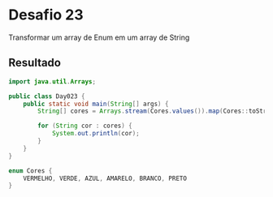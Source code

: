 # Desafio 23

Transformar um array de Enum em um array de String

## Resultado

```java
import java.util.Arrays;

public class Day023 {
    public static void main(String[] args) {
        String[] cores = Arrays.stream(Cores.values()).map(Cores::toString).toArray(String[]::new);

        for (String cor : cores) {
            System.out.println(cor);
        }
    }
}

enum Cores {
    VERMELHO, VERDE, AZUL, AMARELO, BRANCO, PRETO
}
```